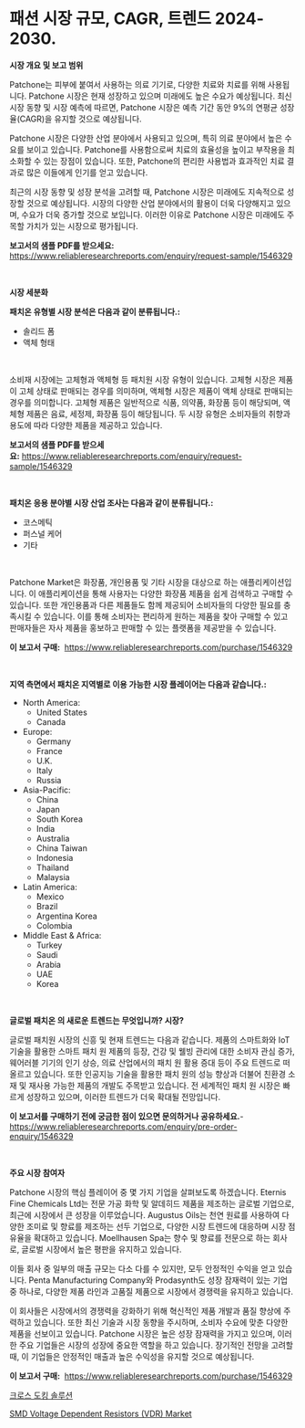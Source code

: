 <p><h1>패션 시장 규모, CAGR, 트렌드 2024-2030.</h1></p><p><strong>시장 개요 및 보고 범위</strong></p>
<p><p>Patchone는 피부에 붙여서 사용하는 의료 기기로, 다양한 치료와 치료를 위해 사용됩니다. Patchone 시장은 현재 성장하고 있으며 미래에도 높은 수요가 예상됩니다. 최신 시장 동향 및 시장 예측에 따르면, Patchone 시장은 예측 기간 동안 9%의 연평균 성장율(CAGR)을 유지할 것으로 예상됩니다. </p><p>Patchone 시장은 다양한 산업 분야에서 사용되고 있으며, 특히 의료 분야에서 높은 수요를 보이고 있습니다. Patchone를 사용함으로써 치료의 효율성을 높이고 부작용을 최소화할 수 있는 장점이 있습니다. 또한, Patchone의 편리한 사용법과 효과적인 치료 결과로 많은 이들에게 인기를 얻고 있습니다.</p><p>최근의 시장 동향 및 성장 분석을 고려할 때, Patchone 시장은 미래에도 지속적으로 성장할 것으로 예상됩니다. 시장의 다양한 산업 분야에서의 활용이 더욱 다양해지고 있으며, 수요가 더욱 증가할 것으로 보입니다. 이러한 이유로 Patchone 시장은 미래에도 주목할 가치가 있는 시장으로 평가됩니다.</p></p>
<p><strong>보고서의 샘플 PDF를 받으세요:</strong> <a href="https://www.reliableresearchreports.com/enquiry/request-sample/1546329">https://www.reliableresearchreports.com/enquiry/request-sample/1546329</a></p>
<p>&nbsp;</p>
<p><strong>시장 세분화</strong></p>
<p><strong>패치온 유형별 시장 분석은 다음과 같이 분류됩니다.:</strong></p>
<p><ul><li>솔리드 폼</li><li>액체 형태</li></ul></p>
<p>&nbsp;</p>
<p><p>소비재 시장에는 고체형과 액체형 등 패치원 시장 유형이 있습니다. 고체형 시장은 제품이 고체 상태로 판매되는 경우를 의미하며, 액체형 시장은 제품이 액체 상태로 판매되는 경우를 의미합니다. 고체형 제품은 일반적으로 식품, 의약품, 화장품 등이 해당되며, 액체형 제품은 음료, 세정제, 화장품 등이 해당됩니다. 두 시장 유형은 소비자들의 취향과 용도에 따라 다양한 제품을 제공하고 있습니다.</p></p>
<p><strong>보고서의 샘플 PDF를 받으세요:</strong>&nbsp;<a href="https://www.reliableresearchreports.com/enquiry/request-sample/1546329">https://www.reliableresearchreports.com/enquiry/request-sample/1546329</a></p>
<p>&nbsp;</p>
<p><strong> 패치온 응용 분야별 시장 산업 조사는 다음과 같이 분류됩니다.:</strong></p>
<p><ul><li>코스메틱</li><li>퍼스널 케어</li><li>기타</li></ul></p>
<p>&nbsp;</p>
<p><p>Patchone Market은 화장품, 개인용품 및 기타 시장을 대상으로 하는 애플리케이션입니다. 이 애플리케이션을 통해 사용자는 다양한 화장품 제품을 쉽게 검색하고 구매할 수 있습니다. 또한 개인용품과 다른 제품들도 함께 제공되어 소비자들의 다양한 필요를 충족시킬 수 있습니다. 이를 통해 소비자는 편리하게 원하는 제품을 찾아 구매할 수 있고 판매자들은 자사 제품을 홍보하고 판매할 수 있는 플랫폼을 제공받을 수 있습니다.</p></p>
<p><strong>이 보고서 구매:</strong>&nbsp; <a href="https://www.reliableresearchreports.com/purchase/1546329">https://www.reliableresearchreports.com/purchase/1546329</a></p>
<p>&nbsp;</p>
<p><strong>지역 측면에서 패치온 지역별로 이용 가능한 시장 플레이어는 다음과 같습니다.:</strong></p>
<p><ul>
    <li>
        North America:
        <ul>
            <li>United States</li>
            <li>Canada</li>
        </ul>
    </li>
    <li>
        Europe:
        <ul>
            <li>Germany</li>
            <li>France</li>
            <li>U.K.</li>
            <li>Italy</li>
            <li>Russia</li>
        </ul>
    </li>
    <li>
        Asia-Pacific:
        <ul>
            <li>China</li>
            <li>Japan</li>
            <li>South Korea</li>
            <li>India</li>
            <li>Australia</li>
            <li>China Taiwan</li>
            <li>Indonesia</li>
            <li>Thailand</li>
            <li>Malaysia</li>
        </ul>
    </li>
    <li>
        Latin America:
        <ul>
            <li>Mexico</li>
            <li>Brazil</li>
            <li>Argentina Korea</li>
            <li>Colombia</li>
        </ul>
    </li>
    <li>
        Middle East & Africa:
        <ul>
            <li>Turkey</li>
            <li>Saudi</li>
            <li>Arabia</li>
            <li>UAE</li>
            <li>Korea</li>
        </ul>
    </li>
    </ul></p>
<p>&nbsp;</p>
<p><strong>글로벌 패치온 의 새로운 트렌드는 무엇입니까? 시장?</strong></p>
<p><p>글로벌 패치원 시장의 신흥 및 현재 트렌드는 다음과 같습니다. 제품의 스마트화와 IoT 기술을 활용한 스마트 패치 원 제품의 등장, 건강 및 웰빙 관리에 대한 소비자 관심 증가, 웨어러블 기기의 인기 상승, 의료 산업에서의 패치 원 활용 증대 등이 주요 트렌드로 떠올르고 있습니다. 또한 인공지능 기술을 활용한 패치 원의 성능 향상과 더불어 친환경 소재 및 재사용 가능한 제품의 개발도 주목받고 있습니다. 전 세계적인 패치 원 시장은 빠르게 성장하고 있으며, 이러한 트렌드가 더욱 확대될 전망입니다.</p></p>
<p><strong>이 보고서를 구매하기 전에 궁금한 점이 있으면 문의하거나 공유하세요.</strong>- <a href="https://www.reliableresearchreports.com/enquiry/pre-order-enquiry/1546329">https://www.reliableresearchreports.com/enquiry/pre-order-enquiry/1546329</a></p>
<p>&nbsp;</p>
<p><strong>주요 시장 참여자</strong></p>
<p><p>Patchone 시장의 핵심 플레이어 중 몇 가지 기업을 살펴보도록 하겠습니다. Eternis Fine Chemicals Ltd는 전문 가공 화학 및 알데히드 제품을 제조하는 글로벌 기업으로, 최근에 시장에서 큰 성장을 이루었습니다. Augustus Oils는 천연 원료를 사용하여 다양한 조미료 및 향료를 제조하는 선두 기업으로, 다양한 시장 트렌드에 대응하며 시장 점유율을 확대하고 있습니다. Moellhausen Spa는 향수 및 향료를 전문으로 하는 회사로, 글로벌 시장에서 높은 평판을 유지하고 있습니다.</p><p>이들 회사 중 일부의 매출 규모는 다소 다를 수 있지만, 모두 안정적인 수익을 얻고 있습니다. Penta Manufacturing Company와 Prodasynth도 성장 잠재력이 있는 기업 중 하나로, 다양한 제품 라인과 고품질 제품으로 시장에서 경쟁력을 유지하고 있습니다.</p><p>이 회사들은 시장에서의 경쟁력을 강화하기 위해 혁신적인 제품 개발과 품질 향상에 주력하고 있습니다. 또한 최신 기술과 시장 동향을 주시하며, 소비자 수요에 맞춘 다양한 제품을 선보이고 있습니다. Patchone 시장은 높은 성장 잠재력을 가지고 있으며, 이러한 주요 기업들은 시장의 성장에 중요한 역할을 하고 있습니다. 장기적인 전망을 고려할 때, 이 기업들은 안정적인 매출과 높은 수익성을 유지할 것으로 예상됩니다.</p></p>
<p><strong>이 보고서 구매:</strong>&nbsp;&nbsp;<a href="https://www.reliableresearchreports.com/purchase/1546329">https://www.reliableresearchreports.com/purchase/1546329</a></p>
<p><p><a href="https://github.com/xvz497517413/Market-Research-Report-List-1/blob/main/827143713379.md">크로스 도킹 솔루션</a></p><p><a href="https://github.com/BryceTownsendr/Market-Research-Report-List-4/blob/main/smd-voltage-dependent-resistors-vdr-market.md">SMD Voltage Dependent Resistors (VDR) Market</a></p></p>

